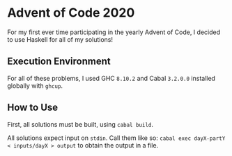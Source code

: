 # Advent of Code 2020

For my first ever time participating in the yearly Advent of Code, I decided to use Haskell for all of my solutions!

## Execution Environment

For all of these problems, I used GHC `8.10.2` and Cabal `3.2.0.0` installed globally with `ghcup`.

## How to Use

First, all solutions must be built, using `cabal build`.

All solutions expect input on `stdin`. Call them like so: `cabal exec dayX-partY < inputs/dayX > output` to obtain the output in a file.
